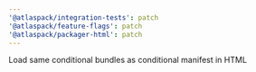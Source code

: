 ```yaml
---
'@atlaspack/integration-tests': patch
'@atlaspack/feature-flags': patch
'@atlaspack/packager-html': patch
---
```


Load same conditional bundles as conditional manifest in HTML
